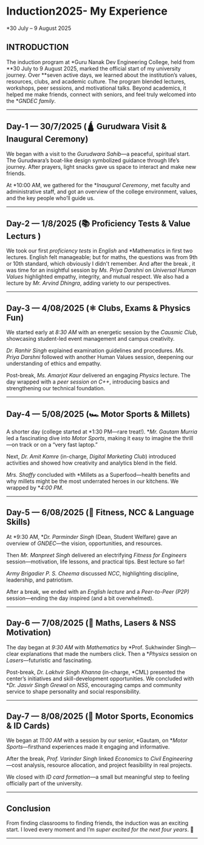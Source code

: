 # Induction2025- My Experience 

*30 July – 9 August 2025 

## INTRODUCTION
The induction program at *Guru Nanak Dev Engineering College, held from **30 July to 9 August 2025, marked the official start of my university journey. Over **seven active days, we learned about the institution’s values, resources, clubs, and academic culture. The program blended lectures, workshops, peer sessions, and motivational talks. Beyond academics, it helped me make friends, connect with seniors, and feel truly welcomed into the **GNDEC family*.

---

## Day-1 — 30/7/2025 (🛕 Gurudwara Visit & Inaugural Ceremony)
We began with a visit to the *Gurudwara Sahib*—a peaceful, spiritual start. The Gurudwara’s boat-like design symbolized guidance through life’s journey. After prayers, light snacks gave us space to interact and make new friends.

At *10:00 AM, we gathered for the **Inaugural Ceremony*, met faculty and administrative staff, and got an overview of the college environment, values, and the key people who’ll guide us.

---

## Day-2 — 1/8/2025 (📚 Proficiency Tests & Value Lecturs ) 


We took our first *proficiency tests* in *English* and *Mathematics in first two lectures. English felt manageable; but for maths, the questions was from 9th or 10th standard, which obviously I didn't remember. 
And after the break , it was time for an insightful session by *Ms. Priya Darshni* on *Universal Human Values* highlighted empathy, integrity, and mutual respect. We also had a lecture by *Mr. Arvind Dhingra*, adding variety to our perspectives.

---

## Day-3 — 4/08/2025 (⚛ Clubs, Exams & Physics Fun)
We started early at *8:30 AM* with an energetic session by the *Causmic Club*, showcasing student-led event management and campus creativity.

*Dr. Ranhir Singh* explained examination guidelines and procedures. *Ms. Priya Darshni* followed with another Human Values session, deepening our understanding of ethics and empathy.

Post-break, *Ms. Amarjot Kaur* delivered an engaging *Physics* lecture. The day wrapped with a *peer session on C++*, introducing basics and strengthening our technical foundation.

---

## Day-4 — 5/08/2025 (🏎 Motor Sports & Millets)
A shorter day (college started at *1:30 PM—rare treat!). **Mr. Gautam Murria* led a fascinating dive into *Motor Sports*, making it easy to imagine the thrill—on track or on a “very fast laptop.”

Next, *Dr. Amit Kamre* (in-charge, *Digital Marketing Club*) introduced activities and showed how creativity and analytics blend in the field.

*Mrs. Shaffy* concluded with *Millets as a Superfood—health benefits and why millets might be the most underrated heroes in our kitchens. We wrapped by **4:00 PM*.

---

## Day-5 — 6/08/2025 (💪 Fitness, NCC & Language Skills)
At *9:30 AM, **Dr. Parminder Singh* (Dean, Student Welfare) gave an overview of *GNDEC*—the vision, opportunities, and resources.

Then *Mr. Manpreet Singh* delivered an electrifying *Fitness for Engineers* session—motivation, life lessons, and practical tips. Best lecture so far!

*Army Brigadier P. S. Cheema* discussed *NCC*, highlighting discipline, leadership, and patriotism.

After a break, we ended with an *English lecture* and a *Peer-to-Peer (P2P)* session—ending the day inspired (and a bit overwhelmed).

---

## Day-6 — 7/08/2025 (🔬 Maths, Lasers & NSS Motivation)
The day began at *9:30 AM* with *Mathematics* by *Prof. Sukhwinder Singh—clear explanations that made the numbers click. Then a **Physics* session on *Lasers*—futuristic and fascinating.

Post-break, *Dr. Lakhvir Singh Khanna* (in-charge, *CML) presented the center’s initiatives and skill-development opportunities. We concluded with **Dr. Jasvir Singh Grewal* on *NSS*, encouraging camps and community service to shape personality and social responsibility.

---

## Day-7 — 8/08/2025 (🏁 Motor Sports, Economics & ID Cards)
We began at *11:00 AM* with a session by our senior, *Gautam, on **Motor Sports*—firsthand experiences made it engaging and informative.

After the break, *Prof. Varinder Singh* linked *Economics* to *Civil Engineering*—cost analysis, resource allocation, and project feasibility in real projects.

We closed with *ID card formation*—a small but meaningful step to feeling officially part of the university.

---

## Conclusion
From finding classrooms to finding friends, the induction was an exciting start. I loved every moment and I’m *super excited for the next four years*. 🚀

---


